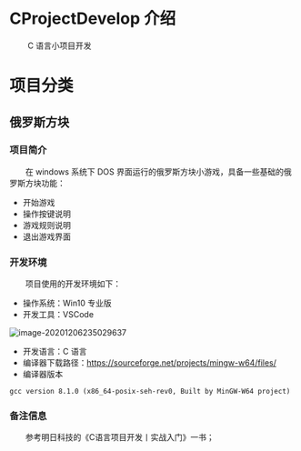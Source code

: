 # CProjectDevelop 介绍

&emsp;&emsp; C 语言小项目开发



# 项目分类



## 俄罗斯方块

### 项目简介

&emsp;&emsp;在 windows 系统下 DOS 界面运行的俄罗斯方块小游戏，具备一些基础的俄罗斯方块功能：

- 开始游戏
- 操作按键说明
- 游戏规则说明
- 退出游戏界面



### 开发环境

&emsp;&emsp;项目使用的开发环境如下：

- 操作系统：Win10 专业版
- 开发工具：VSCode

![image-20201206235029637](https://gitee.com/FightingBoom/BlogPictures/raw/master/img_20200821/20201206235036.png)

- 开发语言：C 语言
- 编译器下载路径：https://sourceforge.net/projects/mingw-w64/files/
- 编译器版本

```shell
gcc version 8.1.0 (x86_64-posix-seh-rev0, Built by MinGW-W64 project)
```



### 备注信息

&emsp;&emsp;参考明日科技的《C语言项目开发丨实战入门》一书；